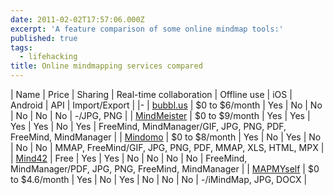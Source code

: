 ```yaml
---
date: 2011-02-02T17:57:06.000Z
excerpt: 'A feature comparison of some online mindmap tools:'
published: true
tags:
  - lifehacking
title: Online mindmapping services compared
---
```

| Name | Price | Sharing | Real-time collaboration | Offline use | iOS | Android | API | Import/Export |
|-
| [bubbl.us](https://bubbl.us/) | $0 to $6/month | Yes | No | No | No | No | No | -/JPG, PNG |
| [MindMeister](https://www.mindmeister.com/) | $0 to $9/month | Yes | Yes | Yes | Yes | No | Yes | FreeMind, MindManager/GIF, JPG, PNG, PDF, FreeMind, MindManager |
| [Mindomo](https://www.mindomo.com/) | $0 to $8/month | Yes | No | Yes | No | No | No | MMAP, FreeMind/GIF, JPG, PNG, PDF, MMAP, XLS, HTML, MPX |
| [Mind42](https://mind42.com/) | Free | Yes | Yes | No | No | No | No | FreeMind, MindManager/PDF, JPG, PNG, FreeMind, MindManager |
| [MAPMYself](https://www.mapul.com/) | $0 to $4.6/month | Yes | No | Yes | No | No | No | -/iMindMap, JPG, DOCX |

